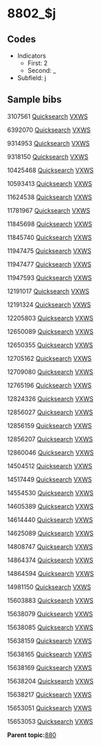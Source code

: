 # 8802\_$j

## Codes

-   Indicators
    -   First: 2
    -   Second: \_
-   Subfield: j

## Sample bibs

3107561 [Quicksearch](https://search.library.yale.edu/catalog/3107561) [VXWS](http://prodorbis.library.yale.edu:7014/vxws/GetHoldingsService?bibId=3107561)

6392070 [Quicksearch](https://search.library.yale.edu/catalog/6392070) [VXWS](http://prodorbis.library.yale.edu:7014/vxws/GetHoldingsService?bibId=6392070)

9314953 [Quicksearch](https://search.library.yale.edu/catalog/9314953) [VXWS](http://prodorbis.library.yale.edu:7014/vxws/GetHoldingsService?bibId=9314953)

9318150 [Quicksearch](https://search.library.yale.edu/catalog/9318150) [VXWS](http://prodorbis.library.yale.edu:7014/vxws/GetHoldingsService?bibId=9318150)

10425468 [Quicksearch](https://search.library.yale.edu/catalog/10425468) [VXWS](http://prodorbis.library.yale.edu:7014/vxws/GetHoldingsService?bibId=10425468)

10593413 [Quicksearch](https://search.library.yale.edu/catalog/10593413) [VXWS](http://prodorbis.library.yale.edu:7014/vxws/GetHoldingsService?bibId=10593413)

11624538 [Quicksearch](https://search.library.yale.edu/catalog/11624538) [VXWS](http://prodorbis.library.yale.edu:7014/vxws/GetHoldingsService?bibId=11624538)

11781967 [Quicksearch](https://search.library.yale.edu/catalog/11781967) [VXWS](http://prodorbis.library.yale.edu:7014/vxws/GetHoldingsService?bibId=11781967)

11845698 [Quicksearch](https://search.library.yale.edu/catalog/11845698) [VXWS](http://prodorbis.library.yale.edu:7014/vxws/GetHoldingsService?bibId=11845698)

11845740 [Quicksearch](https://search.library.yale.edu/catalog/11845740) [VXWS](http://prodorbis.library.yale.edu:7014/vxws/GetHoldingsService?bibId=11845740)

11947475 [Quicksearch](https://search.library.yale.edu/catalog/11947475) [VXWS](http://prodorbis.library.yale.edu:7014/vxws/GetHoldingsService?bibId=11947475)

11947477 [Quicksearch](https://search.library.yale.edu/catalog/11947477) [VXWS](http://prodorbis.library.yale.edu:7014/vxws/GetHoldingsService?bibId=11947477)

11947593 [Quicksearch](https://search.library.yale.edu/catalog/11947593) [VXWS](http://prodorbis.library.yale.edu:7014/vxws/GetHoldingsService?bibId=11947593)

12191017 [Quicksearch](https://search.library.yale.edu/catalog/12191017) [VXWS](http://prodorbis.library.yale.edu:7014/vxws/GetHoldingsService?bibId=12191017)

12191324 [Quicksearch](https://search.library.yale.edu/catalog/12191324) [VXWS](http://prodorbis.library.yale.edu:7014/vxws/GetHoldingsService?bibId=12191324)

12205803 [Quicksearch](https://search.library.yale.edu/catalog/12205803) [VXWS](http://prodorbis.library.yale.edu:7014/vxws/GetHoldingsService?bibId=12205803)

12650089 [Quicksearch](https://search.library.yale.edu/catalog/12650089) [VXWS](http://prodorbis.library.yale.edu:7014/vxws/GetHoldingsService?bibId=12650089)

12650355 [Quicksearch](https://search.library.yale.edu/catalog/12650355) [VXWS](http://prodorbis.library.yale.edu:7014/vxws/GetHoldingsService?bibId=12650355)

12705162 [Quicksearch](https://search.library.yale.edu/catalog/12705162) [VXWS](http://prodorbis.library.yale.edu:7014/vxws/GetHoldingsService?bibId=12705162)

12709080 [Quicksearch](https://search.library.yale.edu/catalog/12709080) [VXWS](http://prodorbis.library.yale.edu:7014/vxws/GetHoldingsService?bibId=12709080)

12765196 [Quicksearch](https://search.library.yale.edu/catalog/12765196) [VXWS](http://prodorbis.library.yale.edu:7014/vxws/GetHoldingsService?bibId=12765196)

12824326 [Quicksearch](https://search.library.yale.edu/catalog/12824326) [VXWS](http://prodorbis.library.yale.edu:7014/vxws/GetHoldingsService?bibId=12824326)

12856027 [Quicksearch](https://search.library.yale.edu/catalog/12856027) [VXWS](http://prodorbis.library.yale.edu:7014/vxws/GetHoldingsService?bibId=12856027)

12856159 [Quicksearch](https://search.library.yale.edu/catalog/12856159) [VXWS](http://prodorbis.library.yale.edu:7014/vxws/GetHoldingsService?bibId=12856159)

12856207 [Quicksearch](https://search.library.yale.edu/catalog/12856207) [VXWS](http://prodorbis.library.yale.edu:7014/vxws/GetHoldingsService?bibId=12856207)

12860046 [Quicksearch](https://search.library.yale.edu/catalog/12860046) [VXWS](http://prodorbis.library.yale.edu:7014/vxws/GetHoldingsService?bibId=12860046)

14504512 [Quicksearch](https://search.library.yale.edu/catalog/14504512) [VXWS](http://prodorbis.library.yale.edu:7014/vxws/GetHoldingsService?bibId=14504512)

14517449 [Quicksearch](https://search.library.yale.edu/catalog/14517449) [VXWS](http://prodorbis.library.yale.edu:7014/vxws/GetHoldingsService?bibId=14517449)

14554530 [Quicksearch](https://search.library.yale.edu/catalog/14554530) [VXWS](http://prodorbis.library.yale.edu:7014/vxws/GetHoldingsService?bibId=14554530)

14605389 [Quicksearch](https://search.library.yale.edu/catalog/14605389) [VXWS](http://prodorbis.library.yale.edu:7014/vxws/GetHoldingsService?bibId=14605389)

14614440 [Quicksearch](https://search.library.yale.edu/catalog/14614440) [VXWS](http://prodorbis.library.yale.edu:7014/vxws/GetHoldingsService?bibId=14614440)

14625089 [Quicksearch](https://search.library.yale.edu/catalog/14625089) [VXWS](http://prodorbis.library.yale.edu:7014/vxws/GetHoldingsService?bibId=14625089)

14808747 [Quicksearch](https://search.library.yale.edu/catalog/14808747) [VXWS](http://prodorbis.library.yale.edu:7014/vxws/GetHoldingsService?bibId=14808747)

14864374 [Quicksearch](https://search.library.yale.edu/catalog/14864374) [VXWS](http://prodorbis.library.yale.edu:7014/vxws/GetHoldingsService?bibId=14864374)

14864594 [Quicksearch](https://search.library.yale.edu/catalog/14864594) [VXWS](http://prodorbis.library.yale.edu:7014/vxws/GetHoldingsService?bibId=14864594)

14981150 [Quicksearch](https://search.library.yale.edu/catalog/14981150) [VXWS](http://prodorbis.library.yale.edu:7014/vxws/GetHoldingsService?bibId=14981150)

15603883 [Quicksearch](https://search.library.yale.edu/catalog/15603883) [VXWS](http://prodorbis.library.yale.edu:7014/vxws/GetHoldingsService?bibId=15603883)

15638079 [Quicksearch](https://search.library.yale.edu/catalog/15638079) [VXWS](http://prodorbis.library.yale.edu:7014/vxws/GetHoldingsService?bibId=15638079)

15638085 [Quicksearch](https://search.library.yale.edu/catalog/15638085) [VXWS](http://prodorbis.library.yale.edu:7014/vxws/GetHoldingsService?bibId=15638085)

15638159 [Quicksearch](https://search.library.yale.edu/catalog/15638159) [VXWS](http://prodorbis.library.yale.edu:7014/vxws/GetHoldingsService?bibId=15638159)

15638165 [Quicksearch](https://search.library.yale.edu/catalog/15638165) [VXWS](http://prodorbis.library.yale.edu:7014/vxws/GetHoldingsService?bibId=15638165)

15638169 [Quicksearch](https://search.library.yale.edu/catalog/15638169) [VXWS](http://prodorbis.library.yale.edu:7014/vxws/GetHoldingsService?bibId=15638169)

15638204 [Quicksearch](https://search.library.yale.edu/catalog/15638204) [VXWS](http://prodorbis.library.yale.edu:7014/vxws/GetHoldingsService?bibId=15638204)

15638217 [Quicksearch](https://search.library.yale.edu/catalog/15638217) [VXWS](http://prodorbis.library.yale.edu:7014/vxws/GetHoldingsService?bibId=15638217)

15653051 [Quicksearch](https://search.library.yale.edu/catalog/15653051) [VXWS](http://prodorbis.library.yale.edu:7014/vxws/GetHoldingsService?bibId=15653051)

15653053 [Quicksearch](https://search.library.yale.edu/catalog/15653053) [VXWS](http://prodorbis.library.yale.edu:7014/vxws/GetHoldingsService?bibId=15653053)

**Parent topic:**[880](../../tags/880/880.md)

